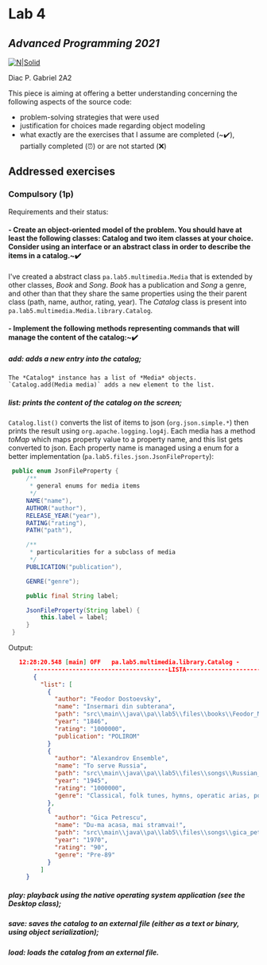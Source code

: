 
# Lab 4
## _Advanced Programming 2021_
[![N|Solid](https://plati-taxe.uaic.ro/img/logo-retina1.png)](https://www.info.uaic.ro/)

Diac P. Gabriel
2A2

This piece is aiming at offering a better understanding concerning the following aspects of the source code:

- problem-solving strategies that were used
- justification for choices made regarding object modeling 
- what exactly are the exercises that I assume are completed (~✔️), partially completed (⏰) or are not started (❌)

## Addressed exercises 
### Compulsory (1p) 

Requirements and their status:

 #### - Create an object-oriented model of the problem. You should have at least the following classes: Catalog and two item classes at your choice. Consider using an interface or an abstract class in order to describe the items in a catalog.~✔️
 I've created a abstract class `pa.lab5.multimedia.Media` that is extended by other classes, *Book* and *Song*. *Book* has a publication and *Song* a genre, and other than that they share the same properties using the their parent class (path, name, author, rating, year).
 The *Catalog* class is present into `pa.lab5.multimedia.Media.library.Catalog`.
 
 #### - Implement the following methods representing commands that will manage the content of the catalog:~✔️
  ##### add: adds a new entry into the catalog;
    The *Catalog* instance has a list of *Media* objects. `Catalog.add(Media media)` adds a new element to the list.
  ##### list: prints the content of the catalog on the screen;
  `Catalog.list()` converts the list of items to json (`org.json.simple.*`) then prints the result using `org.apache.logging.log4j`. Each media has a method *toMap* which maps property value to a property name, and this list gets converted to json. Each property name is managed using a enum for a better implementation (`pa.lab5.files.json.JsonFileProperty`):
  
  ````java
   public enum JsonFileProperty {
       /**
        * general enums for media items
        */
       NAME("name"),
       AUTHOR("author"),
       RELEASE_YEAR("year"),
       RATING("rating"),
       PATH("path"),

       /**
        * particularities for a subclass of media
        */
       PUBLICATION("publication"),

       GENRE("genre");

       public final String label;

       JsonFileProperty(String label) {
           this.label = label;
       }
   }
````


  Output: 
 ````JSON
    12:28:20.548 [main] OFF   pa.lab5.multimedia.library.Catalog - 
        --------------------------------------LISTA----------------------------------------------
        {
          "list": [
            {
              "author": "Feodor Dostoevsky",
              "name": "Insermari din subterana",
              "path": "src\\main\\java\\pa\\lab5\\files\\books\\Feodor_Mihailovici_Dostoievski_Insemnari_Din_Subterana.pdf",
              "year": "1846",
              "rating": "1000000",
              "publication": "POLIROM"
            }
            {
              "author": "Alexandrov Ensemble",
              "name": "To serve Russia",
              "path": "src\\main\\java\\pa\\lab5\\files\\songs\\Russian_Federation_1991_Military_March_To_Serve_Russia.mp3",
              "year": "1945",
              "rating": "1000000",
              "genre": "Classical, folk tunes, hymns, operatic arias, popular music"
            },
            {
              "author": "Gica Petrescu",
              "name": "Du-ma acasa, mai stramvai!",
              "path": "src\\main\\java\\pa\\lab5\\files\\songs\\gica_petrescu.mp4",
              "year": "1970",
              "rating": "90",
              "genre": "Pre-89"
            }
          ]
      }
````
  #####  play: playback using the native operating system application (see the Desktop class);
  
  ##### save: saves the catalog to an external file (either as a text or binary, using object serialization);
  
  #####  load: loads the catalog from an external file.

